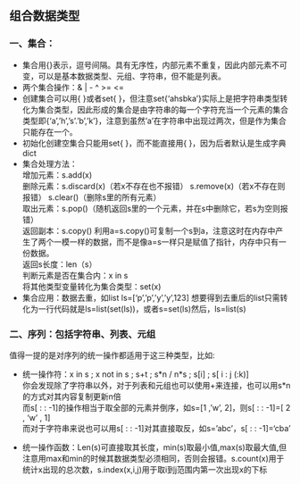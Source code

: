 ## 组合数据类型
### 一、集合：
- 集合用{}表示，逗号间隔。具有无序性，内部元素不重复，因此内部元素不可变，可以是基本数据类型、元组、字符串，但不能是列表。
- 两个集合操作：& | - ^ >= <=
- 创建集合可以用{ }或者set{ }，但注意set{‘ahsbka’}实际上是把字符串类型转化为集合类型，因此形成的集合是由字符串的每一个字符充当一个元素的集合类型即{‘a’,’h’,’s’.’b’,’k’}，注意到虽然’a’在字符串中出现过两次，但是作为集合只能存在一个。
- 初始化创建空集合只能用set{ }，而不能直接用{ }，因为后者默认是生成字典dict
- 集合处理方法：<br>
增加元素：s.add(x)<br>
删除元素：s.discard(x)（若x不存在也不报错） s.remove(x)（若x不存在则报错） s.clear()（删除s里的所有元素）<br>
取出元素：s.pop()（随机返回s里的一个元素，并在s中删除它，若s为空则报错）<br>
返回副本：s.copy()  利用a=s.copy()可复制一个s到a，注意这时在内存中产生了两个一模一样的数据，而不是像a=s一样只是赋值了指针，内存中只有一份数据。<br>
返回s长度：len（s）<br>
判断元素是否在集合内：x in s<br>
将其他类型变量转化为集合类型：set(x)
- 集合应用：数据去重，如list ls=[‘p’,’p’,’y’,’y’,123] 想要得到去重后的list只需转化为一行代码就是ls=list(set(ls))，或者s=set(ls)然后，ls=list(s)

### 二、序列：包括字符串、列表、元组
值得一提的是对序列的统一操作都适用于这三种类型，比如:
- 统一操作符：x in s ; x not in s ; s+t ; s\*n / n\*s ; s[i] ; s[ i : j (:k)] <br>
你会发现除了字符串以外，对于列表和元组也可以使用+来连接，也可以用s*n的方式对其内容复制更新n倍<br>
而s[ : : -1]的操作相当于取全部的元素并倒序，如s=[1 ,’w’, 2]，则s[ : : -1]=[ 2 , ‘w’ , 1]<br>
而对于字符串来说也可以用s[ : : -1]对其直接取反，如s=’abc’，s[ : : -1]=‘cba’

- 统一操作函数：Len(s)可直接取其长度，min(s)取最小值,max(s)取最大值,但注意用max和min的时候其数据类型必须相同，否则会报错。s.count(x)用于统计x出现的总次数，s.index(x,i,j)用于取i到j范围内第一次出现x的下标
